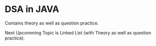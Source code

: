# DSA in JAVA
Contains theory as well as question practice.



Next Upcomming Topic is Linked List (with Theory as well as question practice).
